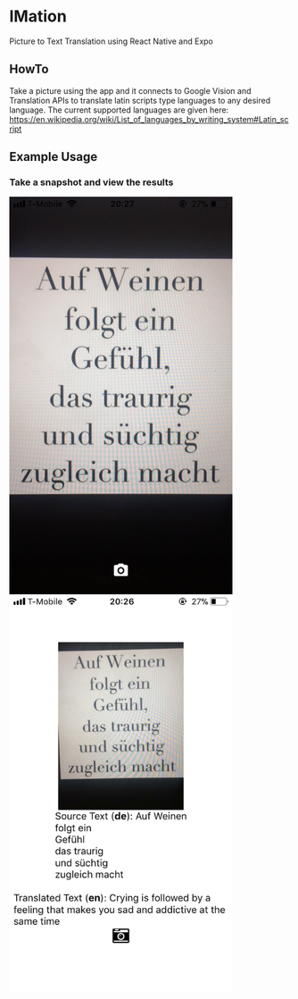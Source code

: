 # IMation
Picture to Text Translation using React Native and Expo

## HowTo
Take a picture using the app and it connects to Google Vision and Translation APIs to translate latin scripts type languages to any desired language. The current supported languages are given here: https://en.wikipedia.org/wiki/List_of_languages_by_writing_system#Latin_script

## Example Usage
### Take a snapshot and view the results
<img src ="picture.PNG" align="left" width="400px"/>
<img src ="translation.PNG" align="center" width="400px"/>
